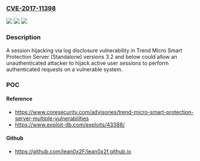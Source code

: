 ### [CVE-2017-11398](https://cve.mitre.org/cgi-bin/cvename.cgi?name=CVE-2017-11398)
![](https://img.shields.io/static/v1?label=Product&message=Trend%20Micro%20Smart%20Protection%20Server%20(Standalone)&color=blue)
![](https://img.shields.io/static/v1?label=Version&message=3.0%2C%203.1%2C%203.2%20&color=brightgreen)
![](https://img.shields.io/static/v1?label=Vulnerability&message=OTHER%20-%20Information%20Exposure%20Through%20Log%20Files%20(CWE-285)&color=brightgreen)

### Description

A session hijacking via log disclosure vulnerability in Trend Micro Smart Protection Server (Standalone) versions 3.2 and below could allow an unauthenticated attacker to hijack active user sessions to perform authenticated requests on a vulnerable system.

### POC

#### Reference
- https://www.coresecurity.com/advisories/trend-micro-smart-protection-server-multiple-vulnerabilities
- https://www.exploit-db.com/exploits/43388/

#### Github
- https://github.com/lean0x2F/lean0x2f.github.io

